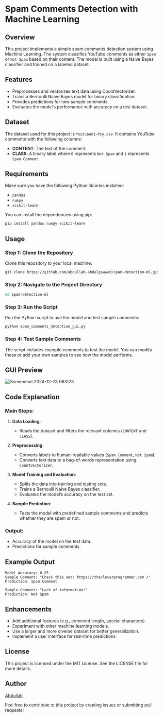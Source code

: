 # Spam Comments Detection with Machine Learning

## Overview
This project implements a simple spam comments detection system using Machine Learning. The system classifies YouTube comments as either `Spam` or `Not Spam` based on their content. The model is built using a Naive Bayes classifier and trained on a labeled dataset.

## Features
- Preprocesses and vectorizes text data using CountVectorizer.
- Trains a Bernoulli Naive Bayes model for binary classification.
- Provides predictions for new sample comments.
- Evaluates the model’s performance with accuracy on a test dataset.

## Dataset
The dataset used for this project is `Youtube01-Psy.csv`. It contains YouTube comments with the following columns:
- **CONTENT**: The text of the comment.
- **CLASS**: A binary label where `0` represents `Not Spam` and `1` represents `Spam Comment`.

## Requirements
Make sure you have the following Python libraries installed:

- `pandas`
- `numpy`
- `scikit-learn`

You can install the dependencies using pip:
```bash
pip install pandas numpy scikit-learn
```

## Usage
### Step 1: Clone the Repository
Clone this repository to your local machine:
```bash
git clone https://github.com/abdullah-abdalgawwad/spam-detection-ml.git
```

### Step 2: Navigate to the Project Directory
```bash
cd spam-detection-ml
```

### Step 3: Run the Script
Run the Python script to use the model and test sample comments:
```bash
python spam_comments_detection_gui.py
```

### Step 4: Test Sample Comments
The script includes example comments to test the model. You can modify these or add your own samples to see how the model performs.

## GUI Preview

![Screenshot 2024-12-23 083123](https://github.com/user-attachments/assets/0535864e-6ffe-43b3-b5ac-487d3f66049b)

## Code Explanation
### Main Steps:
1. **Data Loading**:
   - Reads the dataset and filters the relevant columns (`CONTENT` and `CLASS`).

2. **Preprocessing**:
   - Converts labels to human-readable values (`Spam Comment`, `Not Spam`).
   - Converts text data to a bag-of-words representation using `CountVectorizer`.

3. **Model Training and Evaluation**:
   - Splits the data into training and testing sets.
   - Trains a Bernoulli Naive Bayes classifier.
   - Evaluates the model’s accuracy on the test set.

4. **Sample Prediction**:
   - Tests the model with predefined sample comments and predicts whether they are spam or not.

### Output:
- Accuracy of the model on the test data.
- Predictions for sample comments.

## Example Output
```text
Model Accuracy: 0.95
Sample Comment: "Check this out: https://thecleverprogrammer.com /"
Prediction: Spam Comment

Sample Comment: "Lack of information!"
Prediction: Not Spam
```

## Enhancements
- Add additional features (e.g., comment length, special characters).
- Experiment with other machine learning models.
- Use a larger and more diverse dataset for better generalization.
- Implement a user interface for real-time predictions.

## License
This project is licensed under the MIT License. See the LICENSE file for more details.

## Author
[Abdullah](https://github.com/abdullah-abdalgawwad)

Feel free to contribute to this project by creating issues or submitting pull requests!

